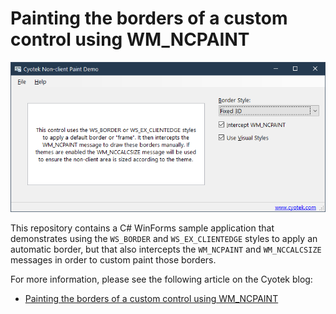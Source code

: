 # Painting the borders of a custom control using WM_NCPAINT

![The sample application](res/demo.png)

This repository contains a C# WinForms sample application that
demonstrates using the `WS_BORDER` and `WS_EX_CLIENTEDGE` styles
to apply an automatic border, but that also intercepts the
`WM_NCPAINT` and `WM_NCCALCSIZE` messages in order to custom
paint those borders.

For more information, please see the following article on the
Cyotek blog:

* [Painting the borders of a custom control using WM_NCPAINT](https://www.cyotek.com/blog/painting-the-borders-of-a-custom-control-using-wm-ncpaint)
